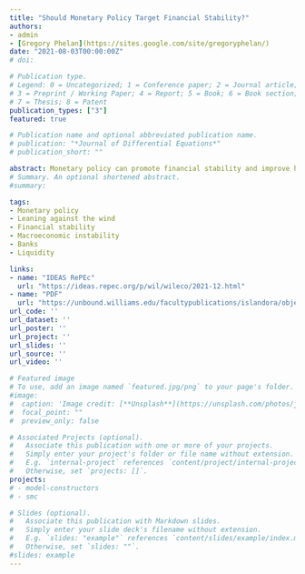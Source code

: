 ```yaml
---
title: "Should Monetary Policy Target Financial Stability?"
authors:
- admin
- [Gregory Phelan](https://sites.google.com/site/gregoryphelan/)
date: "2021-08-03T00:00:00Z"
# doi:

# Publication type.
# Legend: 0 = Uncategorized; 1 = Conference paper; 2 = Journal article;
# 3 = Preprint / Working Paper; 4 = Report; 5 = Book; 6 = Book section;
# 7 = Thesis; 8 = Patent
publication_types: ["3"]
featured: true

# Publication name and optional abbreviated publication name.
# publication: "*Journal of Differential Equations*"
# publication_short: ""

abstract: Monetary policy can promote financial stability and improve household welfare. We consider a macro model with a financial sector in which banks do not actively issue equity, output and growth depend on the aggregate level of bank equity, and equilibrium is inefficient. Monetary policy rules responding to the financial sector are ex-ante stabilizing because their effects on risk premia decrease the likelihood of crises and boost leverage during downturns. Stability gains from monetary policy increase welfare whenever macroprudential policy is poorly targeted. If macroprudential policy is sufficiently well-targeted to promote financial stability, then monetary policy should not target financial stability.
# Summary. An optional shortened abstract.
#summary:

tags:
- Monetary policy
- Leaning against the wind
- Financial stability
- Macroeconomic instability
- Banks
- Liquidity

links:
- name: "IDEAS RePEc"
  url: "https://ideas.repec.org/p/wil/wileco/2021-12.html"
- name: "PDF"
  url: "https://unbound.williams.edu/facultypublications/islandora/object/economicsworkingpapers:44"
url_code: ''
url_dataset: ''
url_poster: ''
url_project: ''
url_slides: ''
url_source: ''
url_video: ''

# Featured image
# To use, add an image named `featured.jpg/png` to your page's folder.
#image:
#  caption: 'Image credit: [**Unsplash**](https://unsplash.com/photos/jdD8gXaTZsc)'
#  focal_point: ""
#  preview_only: false

# Associated Projects (optional).
#   Associate this publication with one or more of your projects.
#   Simply enter your project's folder or file name without extension.
#   E.g. `internal-project` references `content/project/internal-project/index.md`.
#   Otherwise, set `projects: []`.
projects:
# - model-constructors
# - smc

# Slides (optional).
#   Associate this publication with Markdown slides.
#   Simply enter your slide deck's filename without extension.
#   E.g. `slides: "example"` references `content/slides/example/index.md`.
#   Otherwise, set `slides: ""`.
#slides: example
---
```

